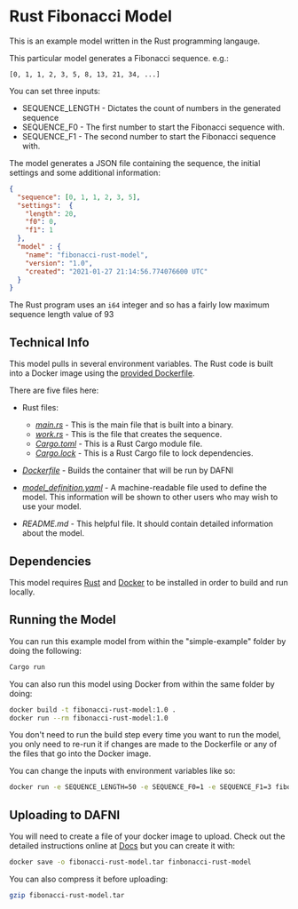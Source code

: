 # Rust Fibonacci Model

This is an example model written in the Rust programming langauge.

This particular model generates a Fibonacci sequence. e.g.:

```
[0, 1, 1, 2, 3, 5, 8, 13, 21, 34, ...]
```

You can set three inputs:

- SEQUENCE_LENGTH - Dictates the count of numbers in the generated sequence
- SEQUENCE_F0 - The first number to start the Fibonacci sequence with.
- SEQUENCE_F1 - The second number to start the Fibonacci sequence with.

The model generates a JSON file containing the sequence, the initial settings and some additional information:

```json
{
  "sequence": [0, 1, 1, 2, 3, 5],
  "settings":  {
    "length": 20,
    "f0": 0,
    "f1": 1
  },
  "model" : {
    "name": "fibonacci-rust-model",
    "version": "1.0",
    "created": "2021-01-27 21:14:56.774076600 UTC"
  } 
}
```

The Rust program uses an `i64` integer and so has a fairly low maximum sequence length value of 93

## Technical Info

This model pulls in several environment variables. The Rust code is built into a Docker image using the
[provided Dockerfile](./Dockerfile).

There are five files here:

 - Rust files:
   - _[main.rs](./fibonacci-model/src/main.rs)_ - This is the main file that is built into a binary.
   - _[work.rs](./fibonacci-model/src/work.rs)_ - This is the file that creates the sequence.
   - _[Cargo.toml](./fibonacci-model/Cargo.toml)_ - This is a Rust Cargo module file.
   - _[Cargo.lock](./fibonacci-model/Cargo.lock)_ - This is a Rust Cargo file to lock dependencies.

- _[Dockerfile](./Dockerfile)_ - Builds the container that will be run by DAFNI
- _[model_definition.yaml](./model_definition.yaml)_ - A machine-readable file used to define the model. This information will be shown to other users who may wish to use your model. 
- _README.md_ - This helpful file. It should contain detailed information about the model.


## Dependencies

This model requires [Rust](https://www.rust-lang.org) and
[Docker](https://www.docker.com/) to be installed in order to build and run locally.

## Running the Model

You can run this example model from within the "simple-example" folder by doing the
following:

```bash
Cargo run
```

You can also run this model using Docker from within the same folder by doing:

```bash
docker build -t fibonacci-rust-model:1.0 .
docker run --rm fibonacci-rust-model:1.0
```

You don't need to run the build step every time you want to run the model, you only need to re-run it if changes are made to the Dockerfile or any of the files that go into the Docker image.

You can change the inputs with environment variables like so:

```bash
docker run -e SEQUENCE_LENGTH=50 -e SEQUENCE_F0=1 -e SEQUENCE_F1=3 fibonacci-rust-model
```

## Uploading to DAFNI

You will need to create a file of your docker image to upload. Check out the detailed instructions online at [Docs](https://docs.secure.dafni.rl.ac.uk/docs/how-to/models/how-to-upload-a-model/) but you can create it with:

```bash
docker save -o fibonacci-rust-model.tar finbonacci-rust-model
```

You can also compress it before uploading:

```bash
gzip fibonacci-rust-model.tar
```
